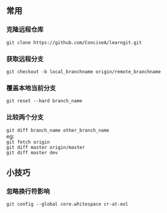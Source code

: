 ## 常用
### 克隆远程仓库
```git clone https://github.com/ConciseA/learngit.git```

### 获取远程分支
```git checkout -b local_branchname origin/remote_branchname```

### 覆盖本地当前分支
```git reset --hard branch_name```

### 比较两个分支
```git diff branch_name other_branch_name```  
eg:  
```git fetch origin```  
```git diff master origin/master```  
```git diff master dev```

## 小技巧
### 忽略换行符影响
```git config --global core.whitespace cr-at-eol```